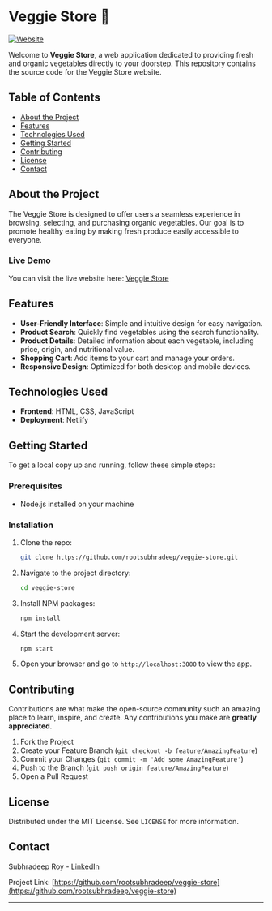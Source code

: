 

# Veggie Store 🌱

[![Website](https://img.shields.io/badge/Website-Live-brightgreen)](https://vegg-store.netlify.app/)

Welcome to **Veggie Store**, a web application dedicated to providing fresh and organic vegetables directly to your doorstep. This repository contains the source code for the Veggie Store website.

## Table of Contents

- [About the Project](#about-the-project)
- [Features](#features)
- [Technologies Used](#technologies-used)
- [Getting Started](#getting-started)
- [Contributing](#contributing)
- [License](#license)
- [Contact](#contact)

## About the Project

The Veggie Store is designed to offer users a seamless experience in browsing, selecting, and purchasing organic vegetables. Our goal is to promote healthy eating by making fresh produce easily accessible to everyone.

### Live Demo

You can visit the live website here: [Veggie Store](https://vegg-store.netlify.app/)

## Features

- **User-Friendly Interface**: Simple and intuitive design for easy navigation.
- **Product Search**: Quickly find vegetables using the search functionality.
- **Product Details**: Detailed information about each vegetable, including price, origin, and nutritional value.
- **Shopping Cart**: Add items to your cart and manage your orders.
- **Responsive Design**: Optimized for both desktop and mobile devices.

## Technologies Used

- **Frontend**: HTML, CSS, JavaScript
- **Deployment**: Netlify

## Getting Started

To get a local copy up and running, follow these simple steps:

### Prerequisites

- Node.js installed on your machine

### Installation

1. Clone the repo:
   ```sh
   git clone https://github.com/rootsubhradeep/veggie-store.git
   ```
2. Navigate to the project directory:
   ```sh
   cd veggie-store
   ```
3. Install NPM packages:
   ```sh
   npm install
   ```
4. Start the development server:
   ```sh
   npm start
   ```
5. Open your browser and go to `http://localhost:3000` to view the app.

## Contributing

Contributions are what make the open-source community such an amazing place to learn, inspire, and create. Any contributions you make are **greatly appreciated**.

1. Fork the Project
2. Create your Feature Branch (`git checkout -b feature/AmazingFeature`)
3. Commit your Changes (`git commit -m 'Add some AmazingFeature'`)
4. Push to the Branch (`git push origin feature/AmazingFeature`)
5. Open a Pull Request

## License

Distributed under the MIT License. See `LICENSE` for more information.

## Contact

Subhradeep Roy - [LinkedIn](https://www.linkedin.com/in/subhradeep-roy-615059209/)

Project Link: [https://github.com/rootsubhradeep/veggie-store](https://github.com/rootsubhradeep/veggie-store)

---

